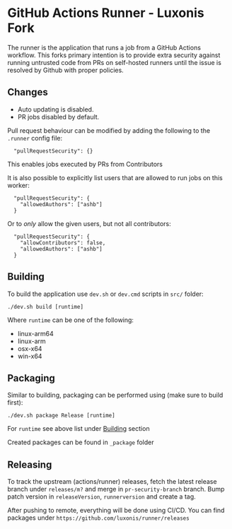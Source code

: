 
# GitHub Actions Runner - Luxonis Fork

The runner is the application that runs a job from a GitHub Actions workflow. This forks primary intention is to provide extra security against running untrusted code from PRs on self-hosted runners until the issue is resolved by Github with proper policies.

## Changes

 - Auto updating is disabled.
 - PR jobs disabled by default.

Pull request behaviour can be modified by adding the following to  the `.runner` config file:

```
  "pullRequestSecurity": {}
```

This enables jobs executed by PRs from Contributors

It is also possible to explicitly list users that are allowed to run
jobs on this worker:

```
  "pullRequestSecurity": {
    "allowedAuthors": ["ashb"]
  }
```

Or to _only_ allow the given users, but not all contributors:

```
  "pullRequestSecurity": {
    "allowContributors": false,
    "allowedAuthors": ["ashb"]
  }
```

## Building

To build the application use `dev.sh` or `dev.cmd` scripts in `src/` folder:
```
./dev.sh build [runtime]
```
Where `runtime` can be one of the following:
  - linux-arm64
  - linux-arm
  - osx-x64
  - win-x64
  
## Packaging

Similar to building, packaging can be performed using (make sure to build first):
```
./dev.sh package Release [runtime]
```
For `runtime` see above list under [Building](#Building) section

Created packages can be found in `_package` folder

## Releasing

To track the upstream (actions/runner) releases, fetch the latest release branch under `releases/m?` and merge in `pr-security-branch` branch. Bump patch version in `releaseVersion`, `runnerversion` and create a tag.

After pushing to remote, everything will be done using CI/CD. You can find packages under `https://github.com/luxonis/runner/releases`